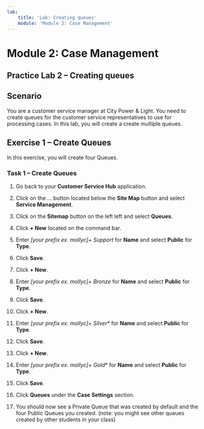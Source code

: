 ```yaml
---
lab:
    title: 'Lab: Creating queues'
    module: 'Module 2: Case Management'
---
```


Module 2: Case Management
=========================

## Practice Lab 2 – Creating queues

Scenario
--------

You are a customer service manager at City Power & Light. You need to create
queues for the customer service representatives to use for processing cases. In
this lab, you will create a create multiple queues.

Exercise 1 – Create Queues
--------------------------

In this exercise, you will create four Queues.

### Task 1 – Create Queues

1.  Go back to your **Customer Service Hub** application.

2.  Click on the … button located below the **Site Map** button and select
    **Service Management**.

3.  Click on the **Sitemap** button on the left left and select **Queues**.

4.  Click **+ New** located on the command bar.

5.  Enter *[your prefix ex. mollyc]+ Support* for **Name** and select **Public** for **Type**.

6.  Click **Save**.

7.  Click **+ New**.

8.  Enter *[your prefix ex. mollyc]+ Bronze* for **Name** and select **Public** for **Type**.

9.  Click **Save**.

10. Click **+ New**.

11. Enter *[your prefix ex. mollyc]+ Silver** for **Name** and select **Public** for **Type**.

12. Click **Save**.

13. Click **+ New**.

14. Enter *[your prefix ex. mollyc]+ Gold** for **Name** and select **Public** for **Type**.

15. Click **Save**.

16. Click **Queues** under the **Case Settings** section.

17. You should now see a Private Queue that was created by default and the four
    Public Queues you created. (note: you might see other queues created by other students in your class)

